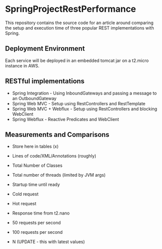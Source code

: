 # SpringProjectRestPerformance
This repository contains the source code for an article around comparing the setup and execution time of three popular REST implementations with Spring.

## Deployment Environment

Each service will be deployed in an embedded tomcat jar on a t2.micro instance in AWS.

## RESTful implementations

- Spring Integration - Using InboundGateways and passing a message to an OutboundGateway
- Spring Web MVC - Setup using RestControllers and RestTemplate
- Spring Web MVC + Webflux - Setup using RestControllers and blocking WebClient
- Spring Webflux - Reactive Predicates and WebClient

## Measurements and Comparisons

- Store here in tables (x)

- Lines of code/XML/Annotations (roughly)
- Total Number of Classes
- Total number of threads (limited by JVM args)

- Startup time until ready
- Cold request
- Hot request
- Response time from t2.nano
- 50 requests per second
- 100 requests per second
- N (UPDATE - this with latest values)
